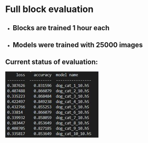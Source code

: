 # Full block evaluation

- ## Blocks are trained 1 hour each

- ## Models were trained with 25000 images

## Current status of evaluation:

![How it should look](evaluations.jpg "Oled Screen")
